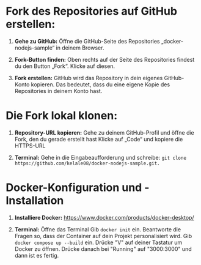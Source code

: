 # Fork des Repositories auf GitHub erstellen:

1.  **Gehe zu GitHub:** Öffne die GitHub-Seite des Repositories „docker-nodejs-sample“ in deinem Browser.

2.  **Fork-Button finden:** Oben rechts auf der Seite des Repositories findest du den Button „Fork“. Klicke auf diesen.

3.  **Fork erstellen:** GitHub wird das Repository in dein eigenes GitHub-Konto kopieren. Das bedeutet, dass du eine eigene Kopie des Repositories in deinem Konto hast.

# Die Fork lokal klonen:

1. **Repository-URL kopieren:** Gehe zu deinem GitHub-Profil und öffne die Fork, den du gerade erstellt hast
Klicke auf „Code“ und kopiere die HTTPS-URL

2. **Terminal:** Gehe in die Eingabeaufforderung und schreibe: `git clone https://github.com/kelale08/docker-nodejs-sample.git.`

# Docker-Konfiguration und -Installation

1. **Installiere Docker:** <https://www.docker.com/products/docker-desktop/>

2. **Terminal:**
Öffne das Terminal
Gib `docker init` ein.
Beantworte die Fragen so, dass der Container auf dein Projekt personalisiert wird.
Gib `docker compose up --build` ein.
Drücke "V" auf deiner Tastatur um Docker zu öffnen.
Drücke danach bei "Running" auf "3000:3000⁠" und dann ist es fertig.
